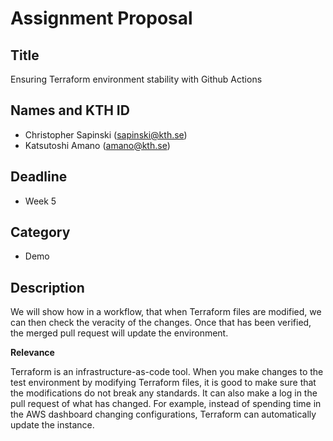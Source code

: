 # Assignment Proposal

## Title

Ensuring Terraform environment stability with Github Actions

## Names and KTH ID
  - Christopher Sapinski (sapinski@kth.se)
  - Katsutoshi Amano (amano@kth.se)

## Deadline

- Week 5

## Category

- Demo

## Description

We will show how in a workflow, that when Terraform files are modified, we can then check the veracity of the changes. Once that has been verified, the merged pull request will update the environment. 

**Relevance**

Terraform is an infrastructure-as-code tool. When you make changes to the test environment by modifying Terraform files, it is good to make sure that the modifications do not break any standards. It can also make a log in the pull request of what has changed. For example, instead of spending time in the AWS dashboard changing configurations, Terraform can automatically update the instance. 
